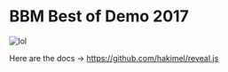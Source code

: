 # BBM Best of Demo 2017

![lol](https://twltwl.github.io/bod-december-17/pres.png)

Here are the docs -> https://github.com/hakimel/reveal.js 